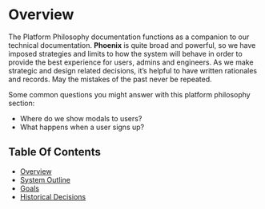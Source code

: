 # Overview

The Platform Philosophy documentation functions as a companion to our technical documentation. **Phoenix** is quite broad and powerful, so we have imposed strategies and limits to how the system will behave in order to provide the best experience for users, admins and engineers. As we make strategic and design related decisions, it’s helpful to have written rationales and records. May the mistakes of the past never be repeated.

Some common questions you might answer with this platform philosophy section:

* Where do we show modals to users?
* What happens when a user signs up?

## Table Of Contents

* [Overview](overview.md)
* [System Outline](system-outline.md)
* [Goals](goals.md)
* [Historical Decisions](historical-decisions.md)

